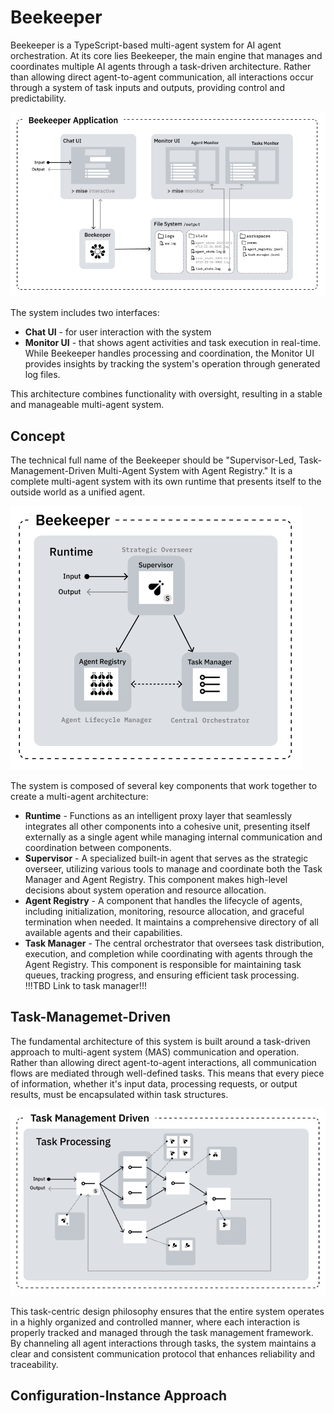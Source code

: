 # Beekeeper

Beekeeper is a TypeScript-based multi-agent system for AI agent orchestration. At its core lies Beekeeper, the main engine that manages and coordinates multiple AI agents through a task-driven architecture. Rather than allowing direct agent-to-agent communication, all interactions occur through a system of task inputs and outputs, providing control and predictability. 

![Beekeeper Application](./assets/Beekeeper%20Application.jpg)

The system includes two interfaces: 
- **Chat UI** - for user interaction with the system
- **Monitor UI** -  that shows agent activities and task execution in real-time. While Beekeeper handles processing and coordination, the Monitor UI provides insights by tracking the system's operation through generated log files.

This architecture combines functionality with oversight, resulting in a stable and manageable multi-agent system.

## Concept
The technical full name of the Beekeeper should be "Supervisor-Led, Task-Management-Driven Multi-Agent System with Agent Registry." It is a complete multi-agent system with its own runtime that presents itself to the outside world as a unified agent.

![Beekeeper Diagram](./assets/Beekeeper%20Diagram.jpg)

The system is composed of several key components that work together to create a multi-agent architecture:
- **Runtime** - Functions as an intelligent proxy layer that seamlessly integrates all other components into a cohesive unit, presenting itself externally as a single agent while managing internal communication and coordination between components.
- **Supervisor** -  A specialized built-in agent that serves as the strategic overseer, utilizing various tools to manage and coordinate both the Task Manager and Agent Registry. This component makes high-level decisions about system operation and resource allocation.
- **Agent Registry** - A component that handles the lifecycle of agents, including initialization, monitoring, resource allocation, and graceful termination when needed. It maintains a comprehensive directory of all available agents and their capabilities.
- **Task Manager** - The central orchestrator that oversees task distribution, execution, and completion while coordinating with agents through the Agent Registry. This component is responsible for maintaining task queues, tracking progress, and ensuring efficient task processing. !!!TBD Link to task manager!!!

## Task-Managemet-Driven
The fundamental architecture of this system is built around a task-driven approach to multi-agent system (MAS) communication and operation. Rather than allowing direct agent-to-agent interactions, all communication flows are mediated through well-defined tasks. This means that every piece of information, whether it's input data, processing requests, or output results, must be encapsulated within task structures.

![Task-Managemet-Driven Diagram](./assets/Task%20Management%20Driven%20Diagram.jpg)

This task-centric design philosophy ensures that the entire system operates in a highly organized and controlled manner, where each interaction is properly tracked and managed through the task management framework. By channeling all agent interactions through tasks, the system maintains a clear and consistent communication protocol that enhances reliability and traceability.

## Configuration-Instance Approach